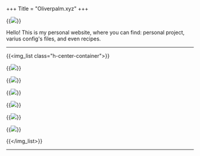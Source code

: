 +++
Title = "Oliverpalm.xyz"
+++

{{<img caption="This is me" src="/circle_pfp.png">}}

Hello! This is my personal website, where you can find: personal project, varius config's files, and even recipes.

***
{{<img_list class="h-center-container">}}
    
{{<img link="https://github.com/OliverPalm" caption="Github" src="/git.png">}}

{{<img link="/hardware" caption="Hardware" src="/hardware.png">}}

{{<img link="/config" caption="Config" src="/developer.png">}}

{{<img link="/contact" caption="Contact" src="/mail.png">}}

{{<img link="/cooking" caption="Cooking" src="/coocking.png">}}

{{<img link="/project" caption="Projects" src="/project.png">}}

{{</img_list>}}
***
